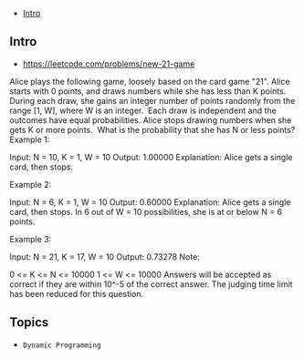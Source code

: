 - [Intro](#intro)

## Intro

- https://leetcode.com/problems/new-21-game

Alice plays the following game, loosely based on the card game "21".
Alice starts with 0 points, and draws numbers while she has less than K points.  During each draw, she gains an integer number of points randomly from the range [1, W], where W is an integer.  Each draw is independent and the outcomes have equal probabilities.
Alice stops drawing numbers when she gets K or more points.  What is the probability that she has N or less points?
Example 1:

Input: N = 10, K = 1, W = 10
Output: 1.00000
Explanation:  Alice gets a single card, then stops.

Example 2:

Input: N = 6, K = 1, W = 10
Output: 0.60000
Explanation:  Alice gets a single card, then stops.
In 6 out of W = 10 possibilities, she is at or below N = 6 points.

Example 3:

Input: N = 21, K = 17, W = 10
Output: 0.73278
Note:

0 <= K <= N <= 10000
1 <= W <= 10000
Answers will be accepted as correct if they are within 10^-5 of the correct answer.
The judging time limit has been reduced for this question.



## Topics

- `Dynamic Programming`


